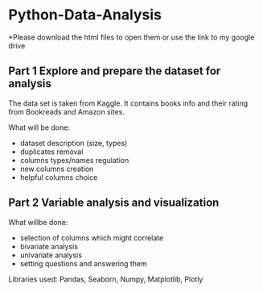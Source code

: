 # Python-Data-Analysis
  *Please download the html files to open them or use the link to my google drive
  
## Part 1 Explore and prepare the dataset for analysis
The data set is taken from Kaggle. It contains books info and their rating from Bookreads and Amazon sites.

What will be done:

- dataset description (size, types)
- duplicates removal
- columns types/names regulation
- new columns creation
- helpful columns choice

## Part 2 Variable analysis and visualization

What willbe done:
 - selection of columns which might correlate
 - bivariate analysis
 - univariate analysis
 - setting questions and answering them

Libraries used: Pandas, Seaborn, Numpy, Matplotlib, Plotly
